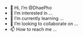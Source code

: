 - 👋 Hi, I’m @DhaePho
- 👀 I’m interested in ...
- 🌱 I’m currently learning ...
- 💞️ I’m looking to collaborate on ...
- 📫 How to reach me ...

<!---
DhaePho/DhaePho is a ✨ special ✨ repository because its `README.md` (this file) appears on your GitHub profile.
You can click the Preview link to take a look at your changes.
--->
